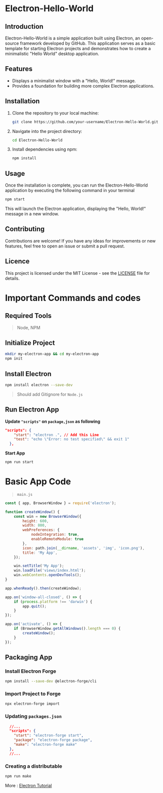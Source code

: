 # Electron-Hello-World

## Introduction
Electron-Hello-World is a simple application built using Electron, an open-source framework developed by GitHub. This application serves as a basic template for starting Electron projects and demonstrates how to create a minimalistic "Hello World" desktop application.

## Features
- Displays a minimalist window with a "Hello, World!" message.
- Provides a foundation for building more complex Electron applications.

## Installation
1. Clone the repository to your local machine:
   ```bash
   git clone https://github.com/your-username/Electron-Hello-World.git
   ```

2. Navigate into the project directory:
    ```bash
    cd Electron-Hello-World
    ```

3. Install dependencies using npm:
    ```bash
    npm install
    ```

## Usage
Once the installation is complete, you can run the Electron-Hello-World application by executing the following command in your terminal

```bash
npm start
```

This will launch the Electron application, displaying the "Hello, World!" message in a new window.

## Contributing
Contributions are welcome! If you have any ideas for improvements or new features, feel free to open an issue or submit a pull request.

## Licence
This project is licensed under the MIT License - see the [LICENSE](LICENSE) file for details.



# Important Commands and codes

## Required Tools
> Node, NPM

## Initialize Project
```bash
mkdir my-electron-app && cd my-electron-app
npm init
```

## Install Electron
```bash
npm install electron --save-dev
```

> Should add Gitignore for `Node.js`

## Run Electron App
**Update `"scripts"` on `package,json` as following**
```json
"scripts": {
    "start": "electron .", // Add this Line
    "test": "echo \"Error: no test specified\" && exit 1"
  },
```

**Start App**
```bash
npm run start
```

# Basic App Code
>`main.js`
```js
const { app, BrowserWindow } = require('electron');

function createWindow() {
    const win = new BrowserWindow({
        height: 600,
        width: 800,
        webPreferences: {
            nodeIntegration: true,
            enableRemoteModule: true
        },
        icon: path.join(__dirname, 'assets', 'img', 'icon.png'),
        title: 'My App',
    });

    win.setTitle('My App');
    win.loadFile('views/index.html');
    win.webContents.openDevTools();
}

app.whenReady().then(createWindow);

app.on('window-all-closed', () => {
    if (process.platform !== 'darwin') {
        app.quit();
    }
});

app.on('activate', () => {
    if (BrowserWindow.getAllWindows().length === 0) {
        createWindow();
    }
});
```

## Packaging App
### Install Electron Forge
```bash
npm install --save-dev @electron-forge/cli
```

### Import Project to Forge
```bash
npx electron-forge import
```

### Updating `packages.json`
```json
  //...
  "scripts": {
    "start": "electron-forge start",
    "package": "electron-forge package",
    "make": "electron-forge make"
  },
  //...
  ```

### Creating a distributable
```bash
npm run make
```

More : [Electron Tutorial](https://www.electronjs.org/docs/latest)
